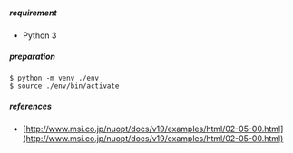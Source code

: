 ##### requirement
- Python 3

##### preparation
```
$ python -m venv ./env
$ source ./env/bin/activate
```


##### references
- [http://www.msi.co.jp/nuopt/docs/v19/examples/html/02-05-00.html](http://www.msi.co.jp/nuopt/docs/v19/examples/html/02-05-00.html)
